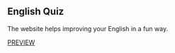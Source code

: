 ## English Quiz

The website helps improving your English in a fun way.

[PREVIEW](https://solid-english-quiz.vercel.app/)
